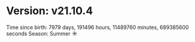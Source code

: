 # Version: v21.10.4
Time since birth: 7979 days, 191496 hours, 11489760 minutes, 689385600 seconds
Season: Summer ☀️
